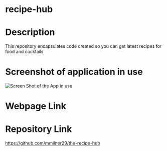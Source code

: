 # recipe-hub 


# Description 
This repository encapsulates code created so you can get latest recipes for food and cocktails 



# Screenshot of application in use
![Screen Shot of the App in use](/assets/images/home.png)


# Webpage Link 



# Repository Link
https://github.com/mmilner29/the-recipe-hub